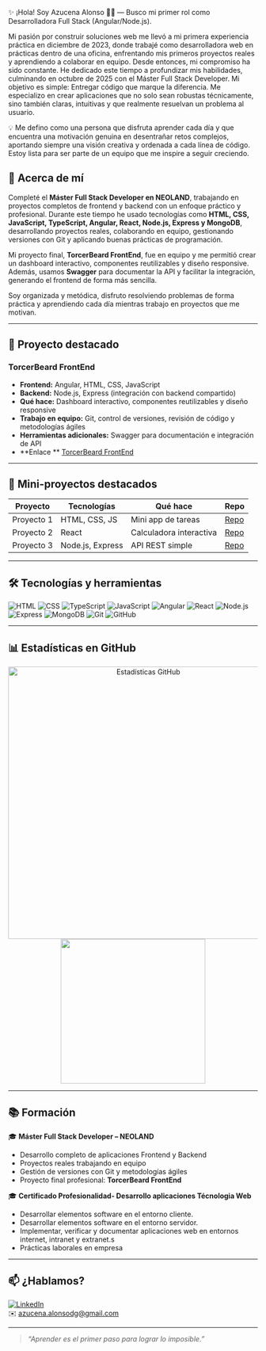 ✨ ¡Hola! Soy Azucena Alonso 👩‍💻 — Busco mi primer rol como Desarrolladora Full Stack (Angular/Node.js).

Mi pasión por construir soluciones web me llevó a mi primera experiencia práctica en diciembre de 2023, donde trabajé como desarrolladora web en prácticas dentro de una oficina, enfrentando mis primeros proyectos reales y aprendiendo a colaborar en equipo.
Desde entonces, mi compromiso ha sido constante. He dedicado este tiempo a profundizar mis habilidades, culminando en octubre de 2025 con el Máster Full Stack Developer.
Mi objetivo es simple: Entregar código que marque la diferencia. Me especializo en crear aplicaciones que no solo sean robustas técnicamente, sino también claras, intuitivas y que realmente resuelvan un problema al usuario.

💡 Me defino como una persona que disfruta aprender cada día y que encuentra una motivación genuina en desentrañar retos complejos, aportando siempre una visión creativa y ordenada a cada línea de código. Estoy lista para ser parte de un equipo que me inspire a seguir creciendo.


## 🧩 Acerca de mí

Completé el **Máster Full Stack Developer en NEOLAND**, trabajando en proyectos completos de frontend y backend con un enfoque práctico y profesional. Durante este tiempo he usado tecnologías como **HTML, CSS, JavaScript, TypeScript, Angular, React, Node.js, Express y MongoDB**, desarrollando proyectos reales, colaborando en equipo, gestionando versiones con Git y aplicando buenas prácticas de programación.  

Mi proyecto final, **TorcerBeard FrontEnd**, fue en equipo y me permitió crear un dashboard interactivo, componentes reutilizables y diseño responsive. Además, usamos **Swagger** para documentar la API y facilitar la integración, generando el frontend de forma más sencilla.  

Soy organizada y metódica, disfruto resolviendo problemas de forma práctica y aprendiendo cada día mientras trabajo en proyectos que me motivan.

---

## 🚀 Proyecto destacado

### **TorcerBeard FrontEnd**
- **Frontend:** Angular, HTML, CSS, JavaScript  
- **Backend:** Node.js, Express (integración con backend compartido)  
- **Qué hace:** Dashboard interactivo, componentes reutilizables y diseño responsive  
- **Trabajo en equipo:** Git, control de versiones, revisión de código y metodologías ágiles  
- **Herramientas adicionales:** Swagger para documentación e integración de API  
- **Enlace ** [TorcerBeard FrontEnd](https://torced-bird-front-end.vercel.app/)  

---

## 🔹 Mini-proyectos destacados

| Proyecto | Tecnologías | Qué hace | Repo |
|----------|------------|---------|------|
| Proyecto 1 | HTML, CSS, JS | Mini app de tareas | [Repo](link) |
| Proyecto 2 | React | Calculadora interactiva | [Repo](link) |
| Proyecto 3 | Node.js, Express | API REST simple | [Repo](link) |

---

## 🛠 Tecnologías y herramientas

![HTML](https://img.shields.io/badge/HTML5-E34F26?style=flat&logo=html5&logoColor=white)
![CSS](https://img.shields.io/badge/CSS3-1572B6?style=flat&logo=css3&logoColor=white)
![TypeScript](https://img.shields.io/badge/TypeScript-3178C6?logo=typescript&logoColor=fff)
![JavaScript](https://img.shields.io/badge/JavaScript-F7DF1E?style=flat&logo=javascript&logoColor=black)
![Angular](https://img.shields.io/badge/Angular-DD0031?style=flat&logo=angular&logoColor=white)
![React](https://img.shields.io/badge/React-20232A?style=flat&logo=react&logoColor=61DAFB)
![Node.js](https://img.shields.io/badge/Node.js-339933?style=flat&logo=nodedotjs&logoColor=white)
![Express](https://img.shields.io/badge/Express.js-000000?style=flat&logo=express&logoColor=white)
![MongoDB](https://img.shields.io/badge/MongoDB-4EA94B?style=flat&logo=mongodb&logoColor=white)
![Git](https://img.shields.io/badge/Git-F05032?style=flat&logo=git&logoColor=white)
![GitHub](https://img.shields.io/badge/GitHub-181717?style=flat&logo=github&logoColor=white)

---

## 📊 Estadísticas en GitHub

<div align="center">
  <a href="https://github.com/azucenaalonso/github-readme-stats">
  <img alt="Estadísticas GitHub" src="https://github-readme-stats.vercel.app/api?username=azucenaalonso&show_icons=true&count_private=true&locale=en&theme=chartreuse-dark&layout=compact" width="550px"/></a>
  <img src="https://github-readme-stats.vercel.app/api/top-langs?username=azucenaalonso&langs_count=10&show_icons=true&locale=es&theme=outrun"  width="292px"/>
</div>

---

## 📚 Formación

🎓 **Máster Full Stack Developer – NEOLAND**  
- Desarrollo completo de aplicaciones Frontend y Backend  
- Proyectos reales trabajando en equipo  
- Gestión de versiones con Git y metodologías ágiles  
- Proyecto final profesional: **TorcerBeard FrontEnd**


🎓 **Certificado Profesionalidad- Desarrollo aplicaciones Técnologia Web** 
-  Desarrollar elementos software en el entorno cliente.
-  Desarrollar elementos software en el entorno servidor.
-  Implementar, verificar y documentar aplicaciones web en entornos internet, 
intranet y extranet.s  
- Prácticas laborales en empresa

---

## 📫 ¿Hablamos?

[![LinkedIn](https://img.shields.io/badge/LinkedIn-Azucena_Alonso-blue?style=flat-square&logo=linkedin)](https://www.linkedin.com/in/azucena-alonso-diaz)  
✉️ azucena.alonsodg@gmail.com  

---


> *“Aprender es el primer paso para lograr lo imposible.”*
